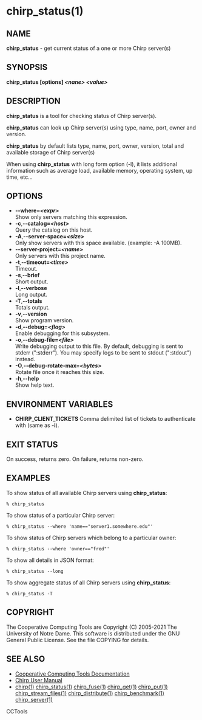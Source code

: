 






















# chirp_status(1)

## NAME
**chirp_status** - get current status of a one or more Chirp server(s)

## SYNOPSIS
**chirp_status [options] _&lt;nane&gt;_ _&lt;value&gt;_**

## DESCRIPTION
**chirp_status** is a tool for checking status of Chirp server(s).

**chirp_status** can look up Chirp server(s) using type, name, port, owner and version.

**chirp_status** by default lists type, name, port, owner, version, total and available storage of Chirp server(s)

When using **chirp_status** with long form option (-l), it lists additional information such as average load, available memory, operating system, up time, etc...

## OPTIONS

- **--where=_&lt;expr&gt;_**<br /> Show only servers matching this expression.
- **-c**,**--catalog=_&lt;host&gt;_**<br />Query the catalog on this host.
- **-A**,**--server-space=_&lt;size&gt;_**<br />Only show servers with this space available. (example: -A 100MB).
- **--server-project=_&lt;name&gt;_**<br />Only servers with this project name.
- **-t**,**--timeout=_&lt;time&gt;_**<br />Timeout.
- **-s**,**--brief**<br />Short output.
- **-l**,**--verbose**<br />Long output.
- **-T**,**--totals**<br />Totals output.
- **-v**,**--version**<br />Show program version.
- **-d**,**--debug=_&lt;flag&gt;_**<br />Enable debugging for this subsystem.
- **-o**,**--debug-file=_&lt;file&gt;_**<br />Write debugging output to this file. By default, debugging is sent to stderr (":stderr"). You may specify logs to be sent to stdout (":stdout") instead.
- **-O**,**--debug-rotate-max=_&lt;bytes&gt;_**<br />Rotate file once it reaches this size.
- **-h**,**--help**<br />Show help text.


## ENVIRONMENT VARIABLES


- **CHIRP_CLIENT_TICKETS** Comma delimited list of tickets to authenticate with (same as **-i**).


## EXIT STATUS
On success, returns zero.  On failure, returns non-zero.

## EXAMPLES

To show status of all available Chirp servers using **chirp_status**:

```
% chirp_status
```

To show status of a particular Chirp server:

```
% chirp_status --where 'name=="server1.somewhere.edu"'
```

To show status of Chirp servers which belong to a particular owner:

```
% chirp_status --where 'owner=="fred"'
```

To show all details in JSON format:

```
% chirp_status --long
```

To show aggregate status of all Chirp servers using  **chirp_status**:

```
% chirp_status -T
```

## COPYRIGHT

The Cooperative Computing Tools are Copyright (C) 2005-2021 The University of Notre Dame.  This software is distributed under the GNU General Public License.  See the file COPYING for details.

## SEE ALSO


- [Cooperative Computing Tools Documentation]("../index.html")
- [Chirp User Manual]("../chirp.html")
- [chirp(1)](chirp.md)  [chirp_status(1)](chirp_status.md)  [chirp_fuse(1)](chirp_fuse.md)  [chirp_get(1)](chirp_get.md)  [chirp_put(1)](chirp_put.md)  [chirp_stream_files(1)](chirp_stream_files.md)  [chirp_distribute(1)](chirp_distribute.md)  [chirp_benchmark(1)](chirp_benchmark.md)  [chirp_server(1)](chirp_server.md)


CCTools
